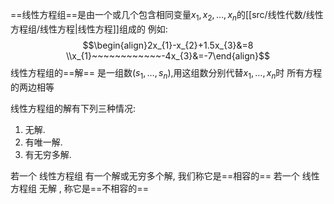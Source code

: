 
==线性方程组==是由一个或几个包含相同变量$x_{1},x_{2},\dots,x_n$的[[src/线性代数/线性方程组/线性方程|线性方程]]组成的
	例如:
	$$\begin{align}2x_{1}-x_{2}+1.5x_{3}&=8 \\x_{1}~~~~~~~~~~~~-4x_{3}&=-7\end{align}$$
线性方程组的==解== 是一组数$(s_{1},\dots,s_n)$,用这组数分别代替$x_{1},\dots,x_n$时 所有方程的两边相等


线性方程组的解有下列三种情况:
1. 无解.
2. 有唯一解.
3. 有无穷多解.

若一个 线性方程组 有一个解或无穷多个解, 我们称它是==相容的==
若一个 线性方程组 无解 , 称它是==不相容的==



